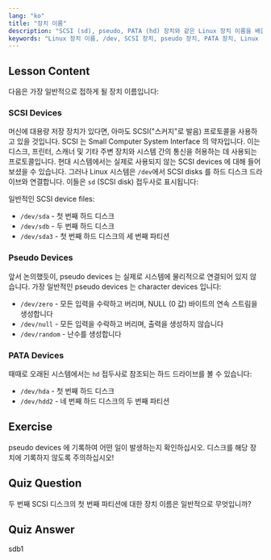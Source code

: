 ```yaml
---
lang: "ko"
title: "장치 이름"
description: "SCSI (sd), pseudo, PATA (hd) 장치와 같은 Linux 장치 이름을 배웁니다. 이 초보자 친화적인 가이드에서 /dev/sda, /dev/null 등을 이해합니다."
keywords: "Linux 장치 이름, /dev, SCSI 장치, pseudo 장치, PATA 장치, Linux 튜토리얼, 초보자 Linux, 장치 파일"
---
```


## Lesson Content

다음은 가장 일반적으로 접하게 될 장치 이름입니다:

### SCSI Devices

머신에 대용량 저장 장치가 있다면, 아마도 SCSI("스커지"로 발음) 프로토콜을 사용하고 있을 것입니다. SCSI 는 Small Computer System Interface 의 약자입니다. 이는 디스크, 프린터, 스캐너 및 기타 주변 장치와 시스템 간의 통신을 허용하는 데 사용되는 프로토콜입니다. 현대 시스템에서는 실제로 사용되지 않는 SCSI devices 에 대해 들어보셨을 수 있습니다. 그러나 Linux 시스템은 `/dev`에서 SCSI disks 를 하드 디스크 드라이브와 연결합니다. 이들은 `sd` (SCSI disk) 접두사로 표시됩니다:

일반적인 SCSI device files:

- `/dev/sda` - 첫 번째 하드 디스크
- `/dev/sdb` - 두 번째 하드 디스크
- `/dev/sda3` - 첫 번째 하드 디스크의 세 번째 파티션

### Pseudo Devices

앞서 논의했듯이, pseudo devices 는 실제로 시스템에 물리적으로 연결되어 있지 않습니다. 가장 일반적인 pseudo devices 는 character devices 입니다:

- `/dev/zero` - 모든 입력을 수락하고 버리며, NULL (0 값) 바이트의 연속 스트림을 생성합니다
- `/dev/null` - 모든 입력을 수락하고 버리며, 출력을 생성하지 않습니다
- `/dev/random` - 난수를 생성합니다

### PATA Devices

때때로 오래된 시스템에서는 `hd` 접두사로 참조되는 하드 드라이브를 볼 수 있습니다:

- `/dev/hda` - 첫 번째 하드 디스크
- `/dev/hdd2` - 네 번째 하드 디스크의 두 번째 파티션

## Exercise

pseudo devices 에 기록하여 어떤 일이 발생하는지 확인하십시오. 디스크를 해당 장치에 기록하지 않도록 주의하십시오!

## Quiz Question

두 번째 SCSI 디스크의 첫 번째 파티션에 대한 장치 이름은 일반적으로 무엇입니까?

## Quiz Answer

sdb1
